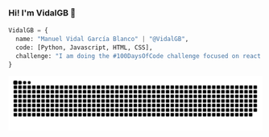 ### Hi! I'm VidalGB 👋

```py
VidalGB = {
  name: "Manuel Vidal García Blanco" | "@VidalGB",
  code: [Python, Javascript, HTML, CSS],
  challenge: "I am doing the #100DaysOfCode challenge focused on react and typescript"
}
```

![Snake animation](https://github.com/VidalGB/VidalGB/blob/main/githubContributionSnake.svg)


<!--
Here are some ideas to get you started:
- 🔭 I’m currently working on ...
- 🌱 I’m currently learning ...
- 👯 I’m looking to collaborate on ...
- 🤔 I’m looking for help with ...
- 💬 Ask me about ...
- 📫 How to reach me: ...
- 😄 Pronouns: ...
- ⚡ Fun fact: ...
-->
